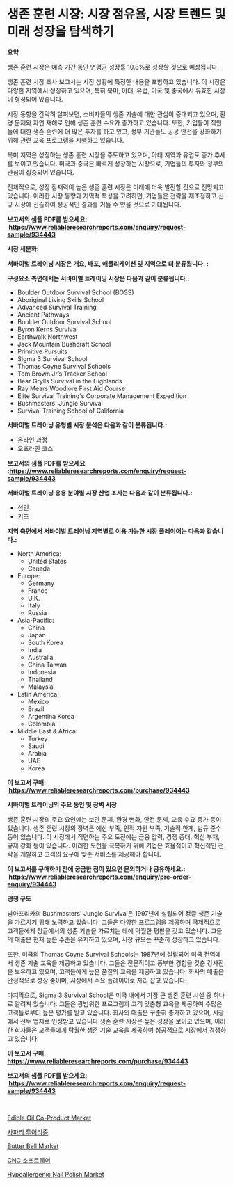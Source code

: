 <p><h1>생존 훈련 시장: 시장 점유율, 시장 트렌드 및 미래 성장을 탐색하기</h1></p><p><strong>요약</strong></p>
<p><p>생존 훈련 시장은 예측 기간 동안 연평균 성장률 10.8%로 성장할 것으로 예상됩니다. </p><p>생존 훈련 시장 조사 보고서는 시장 상황에 특정한 내용을 포함하고 있습니다. 이 시장은 다양한 지역에서 성장하고 있으며, 특히 북미, 아태, 유럽, 미국 및 중국에서 유효한 시장이 형성되어 있습니다. </p><p>시장 동향을 간략히 살펴보면, 소비자들의 생존 기술에 대한 관심이 증대되고 있으며, 환경 문제와 자연 재해로 인해 생존 훈련 수요가 증가하고 있습니다. 또한, 기업들이 직원들에 대한 생존 훈련에 더 많은 투자를 하고 있고, 정부 기관들도 공공 안전을 강화하기 위해 관련 교육 프로그램을 시행하고 있습니다.</p><p>북미 지역은 성장하는 생존 훈련 시장을 주도하고 있으며, 아태 지역과 유럽도 증가 추세를 보이고 있습니다. 미국과 중국은 빠르게 성장하는 시장으로, 기업들의 투자와 정부의 관심이 집중되어 있습니다.</p><p>전체적으로, 성장 잠재력이 높은 생존 훈련 시장은 미래에 더욱 발전할 것으로 전망되고 있습니다. 이러한 시장 동향과 지역적 특성을 고려하면, 기업들은 전략을 재조정하고 신규 시장에 진출하여 성공적인 결과를 거둘 수 있을 것으로 기대됩니다.</p></p>
<p><strong>보고서의 샘플 PDF를 받으세요: &nbsp;<a href="https://www.reliableresearchreports.com/enquiry/request-sample/934443">https://www.reliableresearchreports.com/enquiry/request-sample/934443</a></strong></p>
<p><strong>시장 세분화:</strong></p>
<p><strong> 서바이벌 트레이닝 시장은 개요, 배포, 애플리케이션 및 지역으로 더 분류됩니다. :</strong></p>
<p><strong>구성요소 측면에서는 서바이벌 트레이닝 시장은 다음과 같이 분류됩니다.:</strong></p>
<p><ul><li>Boulder Outdoor Survival School (BOSS)</li><li>Aboriginal Living Skills School</li><li>Advanced Survival Training</li><li>Ancient Pathways</li><li>Boulder Outdoor Survival School</li><li>Byron Kerns Survival</li><li>Earthwalk Northwest</li><li>Jack Mountain Bushcraft School</li><li>Primitive Pursuits</li><li>Sigma 3 Survival School</li><li>Thomas Coyne Survival Schools</li><li>Tom Brown Jr’s Tracker School</li><li>Bear Grylls Survival in the Highlands</li><li>Ray Mears Woodlore First Aid Course</li><li>Elite Survival Training's Corporate Management Expedition</li><li>Bushmasters' Jungle Survival</li><li>Survival Training School of California</li></ul></p>
<p><strong> 서바이벌 트레이닝 유형별 시장 분석은 다음과 같이 분류됩니다.:</strong></p>
<p><ul><li>온라인 과정</li><li>오프라인 코스</li></ul></p>
<p><strong>보고서의 샘플 PDF를 받으세요 :<a href="https://www.reliableresearchreports.com/enquiry/request-sample/934443">https://www.reliableresearchreports.com/enquiry/request-sample/934443</a></strong></p>
<p><strong> 서바이벌 트레이닝 응용 분야별 시장 산업 조사는 다음과 같이 분류됩니다.:</strong></p>
<p><ul><li>성인</li><li>키즈</li></ul></p>
<p><strong>지역 측면에서 서바이벌 트레이닝 지역별로 이용 가능한 시장 플레이어는 다음과 같습니다.:</strong></p>
<p><ul>
    <li>
        North America:
        <ul>
            <li>United States</li>
            <li>Canada</li>
        </ul>
    </li>
    <li>
        Europe:
        <ul>
            <li>Germany</li>
            <li>France</li>
            <li>U.K.</li>
            <li>Italy</li>
            <li>Russia</li>
        </ul>
    </li>
    <li>
        Asia-Pacific:
        <ul>
            <li>China</li>
            <li>Japan</li>
            <li>South Korea</li>
            <li>India</li>
            <li>Australia</li>
            <li>China Taiwan</li>
            <li>Indonesia</li>
            <li>Thailand</li>
            <li>Malaysia</li>
        </ul>
    </li>
    <li>
        Latin America:
        <ul>
            <li>Mexico</li>
            <li>Brazil</li>
            <li>Argentina Korea</li>
            <li>Colombia</li>
        </ul>
    </li>
    <li>
        Middle East & Africa:
        <ul>
            <li>Turkey</li>
            <li>Saudi</li>
            <li>Arabia</li>
            <li>UAE</li>
            <li>Korea</li>
        </ul>
    </li>
    </ul></p>
<p><strong>이 보고서 구매: &nbsp;<a href="https://www.reliableresearchreports.com/purchase/934443">https://www.reliableresearchreports.com/purchase/934443</a></strong></p>
<p><strong>서바이벌 트레이닝의 주요 동인 및 장벽 시장</strong></p>
<p><p>생존 훈련 시장의 주요 요인에는 보안 문제, 환경 변화, 안전 문제, 교육 수요 증가 등이 있습니다. 생존 훈련 시장의 장벽은 예산 부족, 인적 자원 부족, 기술적 한계, 법규 준수 등이 있습니다. 이 시장에서 직면하는 주요 도전에는 금융 압력, 경쟁 증대, 혁신 부재, 규제 강화 등이 있습니다. 이러한 도전을 극복하기 위해 기업은 효율적이고 혁신적인 전략을 개발하고 고객의 요구에 맞춘 서비스를 제공해야 합니다.</p></p>
<p><strong>이 보고서를 구매하기 전에 궁금한 점이 있으면 문의하거나 공유하세요.: &nbsp;<a href="https://www.reliableresearchreports.com/enquiry/pre-order-enquiry/934443">https://www.reliableresearchreports.com/enquiry/pre-order-enquiry/934443</a></strong></p>
<p><strong>경쟁 구도</strong></p>
<p><p>남아프리카의 Bushmasters' Jungle Survival은 1997년에 설립되어 정글 생존 기술을 가르치기 위해 노력하고 있습니다. 그들은 다양한 프로그램을 제공하며 국제적으로 고객들에게 정글에서의 생존 기술을 가르치는 데에 탁월한 평판을 갖고 있습니다. 그들의 매출은 현재 높은 수준을 유지하고 있으며, 시장 규모는 꾸준히 성장하고 있습니다.</p><p>또한, 미국의 Thomas Coyne Survival Schools는 1987년에 설립되어 미국 전역에서 생존 기술 교육을 제공하고 있습니다. 그들은 전문적이고 풍부한 경험을 갖춘 강사진을 보유하고 있으며, 고객들에게 높은 품질의 교육을 제공하고 있습니다. 회사의 매출은 안정적으로 성장 중이며, 시장에서 주요 플레이어로 자리 잡고 있습니다.</p><p>마지막으로, Sigma 3 Survival School은 미국 내에서 가장 큰 생존 훈련 시설 중 하나로 알려져 있습니다. 그들은 광범위한 프로그램과 고객 맞춤형 교육을 제공하여 수많은 고객들로부터 높은 평가를 받고 있습니다. 회사의 매출은 꾸준히 증가하고 있으며, 시장에서 선두 업체로 인정받고 있습니다.생존 훈련 시장은 높은 성장을 보이고 있으며, 이러한 회사들은 고객들에게 탁월한 생존 기술 교육을 제공하여 성공적으로 시장에서 경쟁하고 있습니다.</p></p>
<p><strong>이 보고서 구매: &nbsp; <a href="https://www.reliableresearchreports.com/purchase/934443">https://www.reliableresearchreports.com/purchase/934443</a></strong></p>
<p><strong>보고서의 샘플 PDF를 받으세요: &nbsp;<a href="https://www.reliableresearchreports.com/enquiry/request-sample/934443">https://www.reliableresearchreports.com/enquiry/request-sample/934443</a></strong><strong></strong></p>
<p>&nbsp;</p>
<p><p><a href="https://extreme-scabiosa-c81.notion.site/Edible-Oil-Co-Product-Market-Provides-Detailed-Segmentation-of-this-Market-based-on-Type-Applicatio-4ea44da6f5f84b1a854feb8bb0accbc5">Edible Oil Co-Product Market</a></p><p><a href="https://github.com/vsn7qpua81q/Market-Research-Report-List-1/blob/main/7235835184519.md">사파리 투어리즘</a></p><p><a href="https://view.publitas.com/reportprime-1/butter-bell-market-size-growing-and-forecasted-for-period-from-2024-2031-and-provides-complete-market-analysis-of-this-market/">Butter Bell Market</a></p><p><a href="https://github.com/trmesnao7959541/Market-Research-Report-List-1/blob/main/2849170184518.md">CNC 소프트웨어</a></p><p><a href="https://view.publitas.com/reportprime-1/hypoallergenic-nail-polish-market-size-growth-outlook-from-2024-to-2031-projecting-at-markets-trends-analysis-by-application-regional-outlook-and-revenue/">Hypoallergenic Nail Polish Market</a></p></p>